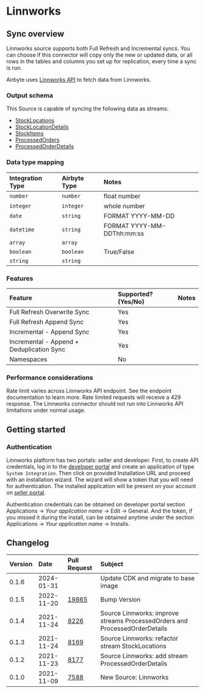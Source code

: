 # Linnworks

## Sync overview

Linnworks source supports both Full Refresh and Incremental syncs. You can choose if this connector will copy only the new or updated data, or all rows in the tables and columns you set up for replication, every time a sync is run.

Airbyte uses [Linnworks API](https://apps.linnworks.net/Api) to fetch data from Linnworks.

### Output schema

This Source is capable of syncing the following data as streams:

- [StockLocations](https://apps.linnworks.net/Api/Method/Inventory-GetStockLocations)
- [StockLocationDetails](https://apps.linnworks.net/Api/Method/Locations-GetLocation)
- [StockItems](https://apps.linnworks.net//Api/Method/Stock-GetStockItemsFull)
- [ProcessedOrders](https://apps.linnworks.net/Api/Method/ProcessedOrders-SearchProcessedOrders)
- [ProcessedOrderDetails](https://apps.linnworks.net/Api/Method/Orders-GetOrdersById)

### Data type mapping

| Integration Type | Airbyte Type | Notes                      |
| :--------------- | :----------- | :------------------------- |
| `number`         | `number`     | float number               |
| `integer`        | `integer`    | whole number               |
| `date`           | `string`     | FORMAT YYYY-MM-DD          |
| `datetime`       | `string`     | FORMAT YYYY-MM-DDThh:mm:ss |
| `array`          | `array`      |                            |
| `boolean`        | `boolean`    | True/False                 |
| `string`         | `string`     |                            |

### Features

| Feature                                   | Supported?\(Yes/No\) | Notes |
| :---------------------------------------- | :------------------- | :---- |
| Full Refresh Overwrite Sync               | Yes                  |       |
| Full Refresh Append Sync                  | Yes                  |       |
| Incremental - Append Sync                 | Yes                  |       |
| Incremental - Append + Deduplication Sync | Yes                  |       |
| Namespaces                                | No                   |       |

### Performance considerations

Rate limit varies across Linnworks API endpoint. See the endpoint documentation to learn more. Rate limited requests will receive a 429 response. The Linnworks connector should not run into Linnworks API limitations under normal usage.

## Getting started

### Authentication

Linnworks platform has two portals: seller and developer. First, to create API credentials, log in to the [developer portal](https://developer.linnworks.com) and create an application of type `System Integration`. Then click on provided Installation URL and proceed with an installation wizard. The wizard will show a token that you will need for authentication. The installed application will be present on your account on [seller portal](https://login.linnworks.net/).

Authentication credentials can be obtained on developer portal section Applications -> _Your application name_ -> Edit -> General. And the token, if you missed it during the install, can be obtained anytime under the section Applications -> _Your application name_ -> Installs.

## Changelog

| Version | Date       | Pull Request                                             | Subject                                                                     |
| :------ | :--------- | :------------------------------------------------------- | :-------------------------------------------------------------------------- |
| 0.1.6   | 2024-01-31 | [](https://github.com/airbytehq/airbyte/pull/)           | Update CDK and migrate to base image                                        |
| 0.1.5   | 2022-11-20 | [19865](https://github.com/airbytehq/airbyte/pull/19865) | Bump Version                                                                |
| 0.1.4   | 2021-11-24 | [8226](https://github.com/airbytehq/airbyte/pull/8226)   | Source Linnworks: improve streams ProcessedOrders and ProcessedOrderDetails |
| 0.1.3   | 2021-11-24 | [8169](https://github.com/airbytehq/airbyte/pull/8169)   | Source Linnworks: refactor stream StockLocations                            |
| 0.1.2   | 2021-11-23 | [8177](https://github.com/airbytehq/airbyte/pull/8177)   | Source Linnworks: add stream ProcessedOrderDetails                          |
| 0.1.0   | 2021-11-09 | [7588](https://github.com/airbytehq/airbyte/pull/7588)   | New Source: Linnworks                                                       |
